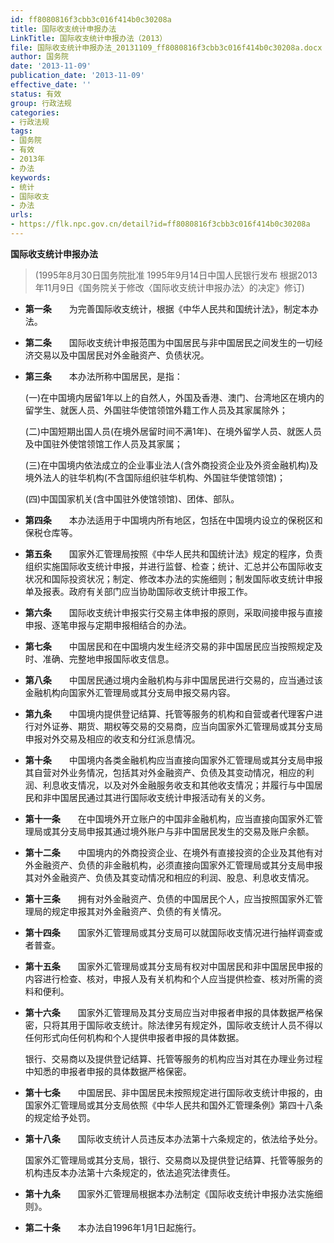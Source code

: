 ```yaml
---
id: ff8080816f3cbb3c016f414b0c30208a
title: 国际收支统计申报办法
LinkTitle: 国际收支统计申报办法（2013）
file: 国际收支统计申报办法_20131109_ff8080816f3cbb3c016f414b0c30208a.docx
author: 国务院
date: '2013-11-09'
publication_date: '2013-11-09'
effective_date: ''
status: 有效
group: 行政法规
categories:
- 行政法规
tags:
- 国务院
- 有效
- 2013年
- 办法
keywords:
- 统计
- 国际收支
- 办法
urls:
- https://flk.npc.gov.cn/detail?id=ff8080816f3cbb3c016f414b0c30208a
---
```


**国际收支统计申报办法**

> (1995年8月30日国务院批准 1995年9月14日中国人民银行发布 根据2013年11月9日《国务院关于修改〈国际收支统计申报办法〉的决定》修订)

- **第一条**　　为完善国际收支统计，根据《中华人民共和国统计法》，制定本办法。

- **第二条**　　国际收支统计申报范围为中国居民与非中国居民之间发生的一切经济交易以及中国居民对外金融资产、负债状况。

- **第三条**　　本办法所称中国居民，是指：

  (一)在中国境内居留1年以上的自然人，外国及香港、澳门、台湾地区在境内的留学生、就医人员、外国驻华使馆领馆外籍工作人员及其家属除外；

  (二)中国短期出国人员(在境外居留时间不满1年)、在境外留学人员、就医人员及中国驻外使馆领馆工作人员及其家属；

  (三)在中国境内依法成立的企业事业法人(含外商投资企业及外资金融机构)及境外法人的驻华机构(不含国际组织驻华机构、外国驻华使馆领馆)；

  (四)中国国家机关(含中国驻外使馆领馆)、团体、部队。

- **第四条**　　本办法适用于中国境内所有地区，包括在中国境内设立的保税区和保税仓库等。

- **第五条**　　国家外汇管理局按照《中华人民共和国统计法》规定的程序，负责组织实施国际收支统计申报，并进行监督、检查；统计、汇总并公布国际收支状况和国际投资状况；制定、修改本办法的实施细则；制发国际收支统计申报单及报表。政府有关部门应当协助国际收支统计申报工作。

- **第六条**　　国际收支统计申报实行交易主体申报的原则，采取间接申报与直接申报、逐笔申报与定期申报相结合的办法。

- **第七条**　　中国居民和在中国境内发生经济交易的非中国居民应当按照规定及时、准确、完整地申报国际收支信息。

- **第八条**　　中国居民通过境内金融机构与非中国居民进行交易的，应当通过该金融机构向国家外汇管理局或其分支局申报交易内容。

- **第九条**　　中国境内提供登记结算、托管等服务的机构和自营或者代理客户进行对外证券、期货、期权等交易的交易商，应当向国家外汇管理局或其分支局申报对外交易及相应的收支和分红派息情况。

- **第十条**　　中国境内各类金融机构应当直接向国家外汇管理局或其分支局申报其自营对外业务情况，包括其对外金融资产、负债及其变动情况，相应的利润、利息收支情况，以及对外金融服务收支和其他收支情况；并履行与中国居民和非中国居民通过其进行国际收支统计申报活动有关的义务。

- **第十一条**　　在中国境外开立账户的中国非金融机构，应当直接向国家外汇管理局或其分支局申报其通过境外账户与非中国居民发生的交易及账户余额。

- **第十二条**　　中国境内的外商投资企业、在境外有直接投资的企业及其他有对外金融资产、负债的非金融机构，必须直接向国家外汇管理局或其分支局申报其对外金融资产、负债及其变动情况和相应的利润、股息、利息收支情况。

- **第十三条**　　拥有对外金融资产、负债的中国居民个人，应当按照国家外汇管理局的规定申报其对外金融资产、负债的有关情况。

- **第十四条**　　国家外汇管理局或其分支局可以就国际收支情况进行抽样调查或者普查。

- **第十五条**　　国家外汇管理局或其分支局有权对中国居民和非中国居民申报的内容进行检查、核对，申报人及有关机构和个人应当提供检查、核对所需的资料和便利。

- **第十六条**　　国家外汇管理局及其分支局应当对申报者申报的具体数据严格保密，只将其用于国际收支统计。除法律另有规定外，国际收支统计人员不得以任何形式向任何机构和个人提供申报者申报的具体数据。

  银行、交易商以及提供登记结算、托管等服务的机构应当对其在办理业务过程中知悉的申报者申报的具体数据严格保密。

- **第十七条**　　中国居民、非中国居民未按照规定进行国际收支统计申报的，由国家外汇管理局或其分支局依照《中华人民共和国外汇管理条例》第四十八条的规定给予处罚。

- **第十八条**　　国际收支统计人员违反本办法第十六条规定的，依法给予处分。

  国家外汇管理局或其分支局，银行、交易商以及提供登记结算、托管等服务的机构违反本办法第十六条规定的，依法追究法律责任。

- **第十九条**　　国家外汇管理局根据本办法制定《国际收支统计申报办法实施细则》。

- **第二十条**　　本办法自1996年1月1日起施行。
